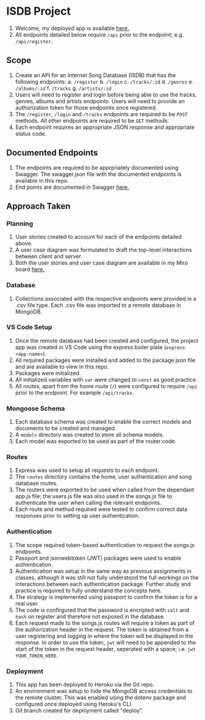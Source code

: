 # ISDB Project

1. Welcome, my deployed app is available [here.](https://neals-isdb-app.herokuapp.com/)
2. All endpoints detailed below require `/api` prior to the endpoint; e.g. `/api/register`.

## Scope
1. Create an API for an Internet Song Database (ISDB) that has the following endpoints:
    a. `/register` 
    b. `/login`
    c. `/tracks/:id`
    d. `/genres`
    e. `/albums/:id`
    f. `/tracks`
    g. `/artists/:id` 
2. Users will need to register and login before being able to use the tracks, genres, albums and artists endpoints. Users will need to provide an authorization token for those endpoints once registered.
3. The `/register`, `/login` and `/tracks` endpoints are required to be `POST` methods. All other endpoints are required to be `GET` methods.
4. Each endpoint requires an appropriate JSON response and appropriate status code.

## Documented Endpoints
1. The endpoints are required to be apprpriately documented using Swagger. The swagger.json file with the documented endpoints is available in this repo.
2. End points are documented in Swagger [here.](https://app.swaggerhub.com/apis/supernovaboy/neals-isdb-api/0.1)

## Approach Taken
### Planning
1. User stories created to account for each of the endpoints detailed above.
2. A user case diagram was formulated to draft the top-level interactions between client and server.
3. Both the user stories and user case diagram are available in my Miro board [here.](https://miro.com/app/board/o9J_lodlUls=/)

### Database
1. Collections associated with the respective endpoints were provided in a .csv file type. Each .csv file was imported to a remote database in MongoDB.

### VS Code Setup
1. Once the remote database had been created and configured, the project app was created in VS Code using the express boiler plate (`express <app-name>`).
2. All required packages were installed and added to the package.json file and are available to view in this repo.
3. Packages were initialized.
4. All initialized variables with `var` were changed to `const` as good practice.
5. All routes, apart from the home route (`/`) were configured to require `/api` prior to the endpoint. For example `/api/tracks`.

### Mongoose Schema
1. Each database schema was created to enable the correct models and documents to be created and managed.
2. A `models` directory was created to store all schema models.
3. Each model was exported to be used as part of the router code.

### Routes
1. Express was used to setup all requests to each endpoint.
2. The `routes` directory contains the home, user authentication and song database routes.
3. The routers were exported to be used when called from the dependant app.js file; the users.js file was also used in the songs.js file to authenticate the user when calling the relevant endpoints.
4. Each route and method required were tested to confirm correct data responses prior to setting up user authentication.

### Authentication
1. The scope required token-based authentication to request the songs.js endpoints.
2. Passport and jsonwebtoken (JWT) packages were used to enable authentication.
3. Authentication was setup in the same way as previous assignments in classes, although it was still not fully understood the full workings on the interactions between each authentication package. Further study and practice is required to fully understand the concepts here.
4. The strategy is implemented using passport to confirm the token is for a real user. 
5. The code is confirgured that the password is encripted with `salt` and `hash` on register and therefore not exposed in the database.
6. Each request made to the songs.js routes will require a token as part of the authorization header in the request. The token is obtained from a user registering and logging in where the token will be displayed in the response. In order to use the token, `jwt` will need to be appended to the start of the token in the request header, seperated with a space; i.e. `jwt YOUR_TOKEN_HERE`.

### Deployment
1. This app has been deployed to Heroku via the Git repo.
2. An environment was setup to hide the MongoDB access credentials to the remote cluster. This was enabled using the dotenv package and configured once deployed using Heroku's CLI.
3. Git branch created for deployment called "deploy".